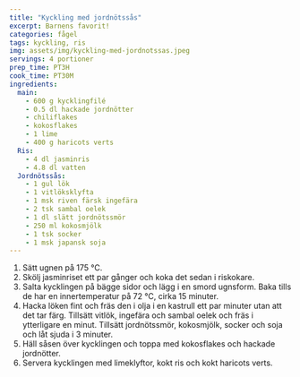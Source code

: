 ```yaml
---
title: "Kyckling med jordnötssås"
excerpt: Barnens favorit!
categories: fågel
tags: kyckling, ris
img: assets/img/kyckling-med-jordnotssas.jpeg
servings: 4 portioner
prep_time: PT3H
cook_time: PT30M
ingredients:
  main:
    - 600 g kycklingfilé
    - 0.5 dl hackade jordnötter
    - chiliflakes
    - kokosflakes
    - 1 lime
    - 400 g haricots verts
  Ris:
    - 4 dl jasminris
    - 4.8 dl vatten
  Jordnötssås:
    - 1 gul lök
    - 1 vitlöksklyfta
    - 1 msk riven färsk ingefära
    - 2 tsk sambal oelek
    - 1 dl slätt jordnötssmör
    - 250 ml kokosmjölk
    - 1 tsk socker
    - 1 msk japansk soja
---
```


1. Sätt ugnen på 175 °C.
2. Skölj jasminriset ett par gånger och koka det sedan i riskokare.
3. Salta kycklingen på bägge sidor och lägg i en smord ugnsform. Baka tills de
   har en innertemperatur på 72 °C, cirka 15 minuter.
4. Hacka löken fint och fräs den i olja i en kastrull ett par minuter utan att
   det tar färg. Tillsätt vitlök, ingefära och sambal oelek och fräs i
   ytterligare en minut. Tillsätt jordnötssmör, kokosmjölk, socker och soja och
   låt sjuda i 3 minuter.
5. Häll såsen över kycklingen och toppa med kokosflakes och hackade jordnötter.
6. Servera kycklingen med limeklyftor, kokt ris och kokt haricots verts.
